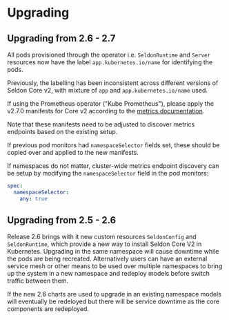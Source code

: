 # Upgrading

## Upgrading from 2.6 - 2.7

All pods provisioned through the operator i.e. `SeldonRuntime` and `Server` resources now have the label `app.kubernetes.io/name` for identifying the pods. 

Previously, the labelling has been inconsistent across different versions of Seldon Core v2, with mixture of `app` and `app.kubernetes.io/name` used.

If using the Prometheus operator ("Kube Prometheus"), please apply the v2.7.0 manifests for Core v2 according to the [metrics documentation](../kubernetes/metrics/index.md).

Note that these manifests need to be adjusted to discover metrics endpoints based on the existing setup.

If previous pod monitors had `namespaceSelector` fields set, these should be copied over and applied to the new manifests.

If namespaces do not matter, cluster-wide metrics endpoint discovery can be setup by modifying the `namespaceSelector` field in the pod monitors:
```yaml
spec:
  namespaceSelector:
    any: true
```

## Upgrading from 2.5 - 2.6

Release 2.6 brings with it new custom resources `SeldonConfig` and `SeldonRuntime`, which provide a new way to install Seldon Core V2 in Kubernetes. Upgrading in the same namespace will cause downtime while the pods are being recreated. Alternatively  users can have an external service mesh or other means to be used over multiple namespaces to bring up the system in a new namespace and redeploy models before switch traffic between them.

If the new 2.6 charts are used to upgrade in an existing namespace models will eventually be redeloyed but there will be service downtime as the core components are redeployed.

